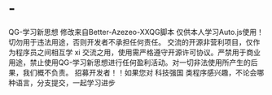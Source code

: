 # -
QG-学习新思想
修改来自Better-Azezeo-XXQG脚本
仅供本人学习Auto.js使用！切勿用于违法用途，否则开发者不承担任何责任。
交流的开源非营利项目，仅作为程序员之间相互学 xi 交流之用，使用需严格遵守开源许可协议。严禁用于商业用途，禁止使用QG-学习新思想进行任何盈利活动。对一切非法使用所产生的后果，我们概不负责。
招募开发者！！如果您对 科技强国 类程序感兴趣，不论会哪种语言，分支提交，一起学习进步
